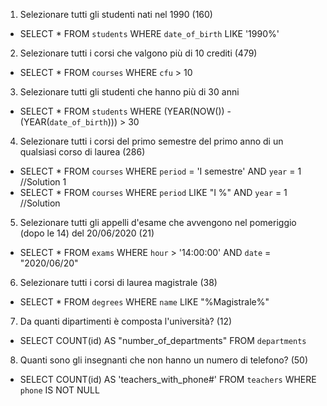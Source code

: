 1. Selezionare tutti gli studenti nati nel 1990 (160)

- SELECT * FROM `students` WHERE `date_of_birth` LIKE '1990%'

2. Selezionare tutti i corsi che valgono più di 10 crediti (479)

- SELECT * FROM `courses` WHERE `cfu` > 10

3. Selezionare tutti gli studenti che hanno più di 30 anni

- SELECT * FROM `students` WHERE (YEAR(NOW()) - (YEAR(`date_of_birth`))) > 30

4. Selezionare tutti i corsi del primo semestre del primo anno di un qualsiasi corso di
laurea (286)

- SELECT * FROM `courses` WHERE `period` = 'I semestre' AND `year` = 1      //Solution 1
- SELECT * FROM `courses` WHERE `period` LIKE "I %" AND `year` = 1          //Solution 

5. Selezionare tutti gli appelli d'esame che avvengono nel pomeriggio (dopo le 14) del
20/06/2020 (21)

- SELECT * FROM `exams` WHERE `hour` > '14:00:00' AND `date` = "2020/06/20"

6. Selezionare tutti i corsi di laurea magistrale (38)

- SELECT * FROM `degrees` WHERE `name` LIKE "%Magistrale%"

7. Da quanti dipartimenti è composta l'università? (12)

- SELECT COUNT(id) AS "number_of_departments" FROM `departments`

8. Quanti sono gli insegnanti che non hanno un numero di telefono? (50)

- SELECT COUNT(id) AS 'teachers_with_phone#' FROM `teachers` WHERE `phone` IS NOT NULL
